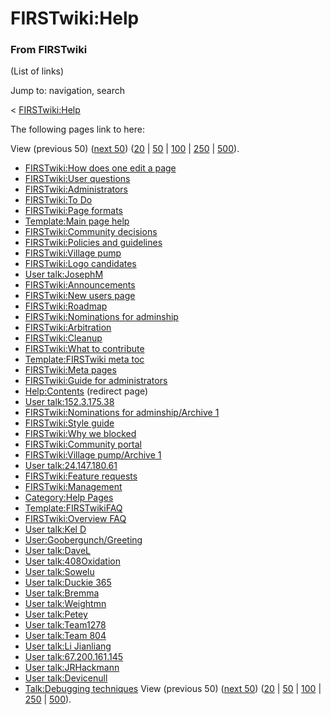 

# FIRSTwiki:Help

### From FIRSTwiki

(List of links)

Jump to: navigation, search

&lt; [FIRSTwiki:Help](/index.php?title=FIRSTwiki:Help&redirect=no
"FIRSTwiki:Help" )  

The following pages link to here:

View (previous 50) ([next
50](/index.php?title=Special:Whatlinkshere/FIRSTwiki:Help&limit=50&from=3582
"Special:Whatlinkshere/FIRSTwiki:Help" ))
([20](/index.php?title=Special:Whatlinkshere/FIRSTwiki:Help&limit=20&from=0
"Special:Whatlinkshere/FIRSTwiki:Help" ) |
[50](/index.php?title=Special:Whatlinkshere/FIRSTwiki:Help&limit=50&from=0
"Special:Whatlinkshere/FIRSTwiki:Help" ) |
[100](/index.php?title=Special:Whatlinkshere/FIRSTwiki:Help&limit=100&from=0
"Special:Whatlinkshere/FIRSTwiki:Help" ) |
[250](/index.php?title=Special:Whatlinkshere/FIRSTwiki:Help&limit=250&from=0
"Special:Whatlinkshere/FIRSTwiki:Help" ) |
[500](/index.php?title=Special:Whatlinkshere/FIRSTwiki:Help&limit=500&from=0
"Special:Whatlinkshere/FIRSTwiki:Help" )).

  * [FIRSTwiki:How does one edit a page](FIRSTwiki:How_does_one_edit_a_page "FIRSTwiki:How does one edit a page" )
  * [FIRSTwiki:User questions](FIRSTwiki:User_questions "FIRSTwiki:User questions" )
  * [FIRSTwiki:Administrators](FIRSTwiki:Administrators "FIRSTwiki:Administrators" )
  * [FIRSTwiki:To Do](FIRSTwiki:To_Do "FIRSTwiki:To Do" )
  * [FIRSTwiki:Page formats](FIRSTwiki:Page_formats "FIRSTwiki:Page formats" )
  * [Template:Main page help](Template:Main_page_help "Template:Main page help" )
  * [FIRSTwiki:Community decisions](FIRSTwiki:Community_decisions "FIRSTwiki:Community decisions" )
  * [FIRSTwiki:Policies and guidelines](FIRSTwiki:Policies_and_guidelines "FIRSTwiki:Policies and guidelines" )
  * [FIRSTwiki:Village pump](FIRSTwiki:Village_pump "FIRSTwiki:Village pump" )
  * [FIRSTwiki:Logo candidates](FIRSTwiki:Logo_candidates "FIRSTwiki:Logo candidates" )
  * [User talk:JosephM](User_talk:JosephM "User talk:JosephM" )
  * [FIRSTwiki:Announcements](FIRSTwiki:Announcements "FIRSTwiki:Announcements" )
  * [FIRSTwiki:New users page](FIRSTwiki:New_users_page "FIRSTwiki:New users page" )
  * [FIRSTwiki:Roadmap](FIRSTwiki:Roadmap "FIRSTwiki:Roadmap" )
  * [FIRSTwiki:Nominations for adminship](FIRSTwiki:Nominations_for_adminship "FIRSTwiki:Nominations for adminship" )
  * [FIRSTwiki:Arbitration](FIRSTwiki:Arbitration "FIRSTwiki:Arbitration" )
  * [FIRSTwiki:Cleanup](FIRSTwiki:Cleanup "FIRSTwiki:Cleanup" )
  * [FIRSTwiki:What to contribute](FIRSTwiki:What_to_contribute "FIRSTwiki:What to contribute" )
  * [Template:FIRSTwiki meta toc](Template:FIRSTwiki_meta_toc "Template:FIRSTwiki meta toc" )
  * [FIRSTwiki:Meta pages](FIRSTwiki:Meta_pages "FIRSTwiki:Meta pages" )
  * [FIRSTwiki:Guide for administrators](FIRSTwiki:Guide_for_administrators "FIRSTwiki:Guide for administrators" )
  * [Help:Contents](/index.php?title=Help:Contents&redirect=no "Help:Contents" ) (redirect page) 
  * [User talk:152.3.175.38](User_talk:152.3.175.38 "User talk:152.3.175.38" )
  * [FIRSTwiki:Nominations for adminship/Archive 1](FIRSTwiki:Nominations_for_adminship/Archive_1 "FIRSTwiki:Nominations for adminship/Archive 1" )
  * [FIRSTwiki:Style guide](FIRSTwiki:Style_guide "FIRSTwiki:Style guide" )
  * [FIRSTwiki:Why we blocked](FIRSTwiki:Why_we_blocked "FIRSTwiki:Why we blocked" )
  * [FIRSTwiki:Community portal](FIRSTwiki:Community_portal "FIRSTwiki:Community portal" )
  * [FIRSTwiki:Village pump/Archive 1](FIRSTwiki:Village_pump/Archive_1 "FIRSTwiki:Village pump/Archive 1" )
  * [User talk:24.147.180.61](User_talk:24.147.180.61 "User talk:24.147.180.61" )
  * [FIRSTwiki:Feature requests](FIRSTwiki:Feature_requests "FIRSTwiki:Feature requests" )
  * [FIRSTwiki:Management](FIRSTwiki:Management "FIRSTwiki:Management" )
  * [Category:Help Pages](Category:Help_Pages "Category:Help Pages" )
  * [Template:FIRSTwikiFAQ](Template:FIRSTwikiFAQ "Template:FIRSTwikiFAQ" )
  * [FIRSTwiki:Overview FAQ](FIRSTwiki:Overview_FAQ "FIRSTwiki:Overview FAQ" )
  * [User talk:Kel D](User_talk:Kel_D "User talk:Kel D" )
  * [User:Goobergunch/Greeting](User:Goobergunch/Greeting "User:Goobergunch/Greeting" )
  * [User talk:DaveL](User_talk:DaveL "User talk:DaveL" )
  * [User talk:408Oxidation](User_talk:408Oxidation "User talk:408Oxidation" )
  * [User talk:Sowelu](User_talk:Sowelu "User talk:Sowelu" )
  * [User talk:Duckie 365](User_talk:Duckie_365 "User talk:Duckie 365" )
  * [User talk:Bremma](User_talk:Bremma "User talk:Bremma" )
  * [User talk:Weightmn](User_talk:Weightmn "User talk:Weightmn" )
  * [User talk:Petey](User_talk:Petey "User talk:Petey" )
  * [User talk:Team1278](User_talk:Team1278 "User talk:Team1278" )
  * [User talk:Team 804](User_talk:Team_804 "User talk:Team 804" )
  * [User talk:Li Jianliang](User_talk:Li_Jianliang "User talk:Li Jianliang" )
  * [User talk:67.200.161.145](User_talk:67.200.161.145 "User talk:67.200.161.145" )
  * [User talk:JRHackmann](User_talk:JRHackmann "User talk:JRHackmann" )
  * [User talk:Devicenull](User_talk:Devicenull "User talk:Devicenull" )
  * [Talk:Debugging techniques](Talk:Debugging_techniques "Talk:Debugging techniques" )
View (previous 50) ([next
50](/index.php?title=Special:Whatlinkshere/FIRSTwiki:Help&limit=50&from=3582
"Special:Whatlinkshere/FIRSTwiki:Help" ))
([20](/index.php?title=Special:Whatlinkshere/FIRSTwiki:Help&limit=20&from=0
"Special:Whatlinkshere/FIRSTwiki:Help" ) |
[50](/index.php?title=Special:Whatlinkshere/FIRSTwiki:Help&limit=50&from=0
"Special:Whatlinkshere/FIRSTwiki:Help" ) |
[100](/index.php?title=Special:Whatlinkshere/FIRSTwiki:Help&limit=100&from=0
"Special:Whatlinkshere/FIRSTwiki:Help" ) |
[250](/index.php?title=Special:Whatlinkshere/FIRSTwiki:Help&limit=250&from=0
"Special:Whatlinkshere/FIRSTwiki:Help" ) |
[500](/index.php?title=Special:Whatlinkshere/FIRSTwiki:Help&limit=500&from=0
"Special:Whatlinkshere/FIRSTwiki:Help" )).

